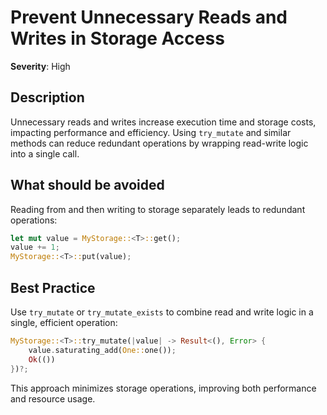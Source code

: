 # Prevent Unnecessary Reads and Writes in Storage Access

**Severity**: High

## Description

Unnecessary reads and writes increase execution time and storage costs, impacting performance and efficiency. Using
`try_mutate` and similar methods can reduce redundant operations by wrapping read-write logic into a single call.

## What should be avoided

Reading from and then writing to storage separately leads to redundant operations:

```rust
let mut value = MyStorage::<T>::get();
value += 1;
MyStorage::<T>::put(value);
```

## Best Practice

Use `try_mutate` or `try_mutate_exists` to combine read and write logic in a single, efficient operation:

```rust
MyStorage::<T>::try_mutate(|value| -> Result<(), Error> {
    value.saturating_add(One::one());
    Ok(())
})?;
```

This approach minimizes storage operations, improving both performance and resource usage.
